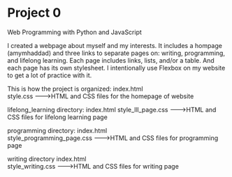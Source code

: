 # Project 0

Web Programming with Python and JavaScript

I created a webpage about myself and my interests. It includes a hompage (amymhaddad) and three links to separate pages on: writing, programming, and lifelong learning. Each page includes links, lists, and/or a table. And each page has its own stylesheet. I intentionally use Flexbox on my website to get a lot of practice with it. 

This is how the project is organized:
index.html	
style.css
--->HTML and CSS files for the homepage of website

lifelong_learning directory:
index.html
style_lll_page.css
--->HTML and CSS files for lifelong learning page 

programming directory:
index.html	
style_programming_page.css
--->HTML and CSS files for programming page 

writing directory
index.html	
style_writing.css
--->HTML and CSS files for writing page 